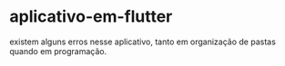 # aplicativo-em-flutter

existem alguns erros nesse aplicativo, tanto em organização de pastas quando em programação.

